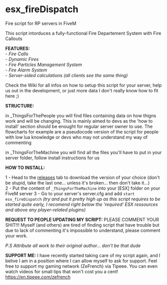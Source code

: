 # esx_fireDispatch
Fire script for RP servers in FiveM

This script intorduces a fully-functional Fire Departement System with Fire Callouts

**FEATURES:**  
    - *Fire Calls*  
    - *Dynamic Fires*  
    - *Fire Particles Management System*  
    - *Fire Alarm System*  
    - *Server-sided calculations (all clients see the same thing)*  

Check the Wiki for all infos on how to setup this script for your server, help us out in the development, or just more data I don't really know how to fit here ;)

**STRUCTURE:**

in _ThingsForThePeople you will find files containing data on how thigns work and will be changing. This is mainly aimed to devs as the 'how to install' section should be enought for regular server owner to use. The flowcharts for example are a pseudocode version of the script for people with low lua knowledge or devs who may not understand my way of commenting

in _ThingsForTheMachine you will find all the files you'll have to put in your server folder, follow install instructions for us

**HOW TO INSTALL:**

1 - Head to the [releases](https://github.com/Pyth3rEx/esx_fireDispatch/releases) tab to download the version of your choice (don't be stupid, take the last one... unless it's broken... then don't take it...)  
2 - Put the content of `_ThingsForTheMachine` into your [ESX] folder on your FiveM server
3 - Go to your server's server.cfg and add `start esx_fireDispatch` *(try and put it pretty high up as this script requires to be started quite early, I recomend right below the 'required' ESX ressources and above any player-related plugins)*

**REQUEST TO PEOPLE UPDATING MY SCRIPT:**
PLEASE COMMENT YOUR SHIT!!! Myself (and others) are tired of finding script that have trouble but due to lack of commenting it's impossible to understand, please comment your work.

_*P.S Attribute all work to their original author... don't be that dude*_

**SUPPORT ME:**
I have recently started taking care of my script again, and I belive I am in a position where I can allow myself to ask for support. Feel free to support my gaming network (ZeFrench) via Tipeee. You can even watch videos for small tips that won't cost you a cent! https://en.tipeee.com/zefrench